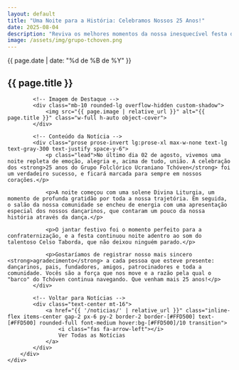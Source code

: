 ```yaml
---
layout: default
title: "Uma Noite para a História: Celebramos Nossos 25 Anos!"
date: 2025-08-04
description: "Reviva os melhores momentos da nossa inesquecível festa de 25 anos, uma noite de emoção, dança e comunidade."
image: /assets/img/grupo-tchoven.png
---
```

<section class="py-16 md:py-24 bg-gradient-to-b from-[#081525] to-[#0d1a2b] text-white">
    <div class="container mx-auto px-4">
        <div class="max-w-3xl mx-auto">
            <!-- Título da Notícia -->
            <div class="text-center mb-10">
                <p class="text-sm text-[#FFD500] font-semibold">{{ page.date | date: "%d de %B de %Y" }}</p>
                <h1 class="text-3xl md:text-4xl font-bold mt-2">{{ page.title }}</h1>
            </div>

            <!-- Imagem de Destaque -->
            <div class="mb-10 rounded-lg overflow-hidden custom-shadow">
                <img src="{{ page.image | relative_url }}" alt="{{ page.title }}" class="w-full h-auto object-cover">
            </div>

            <!-- Conteúdo da Notícia -->
            <div class="prose prose-invert lg:prose-xl max-w-none text-lg text-gray-300 text-justify space-y-6">
                <p class="lead">No último dia 02 de agosto, vivemos uma noite repleta de emoção, alegria e, acima de tudo, união. A celebração dos <strong>25 anos do Grupo Folclórico Ucraniano Tchóven</strong> foi um verdadeiro sucesso, e ficará marcada para sempre em nossos corações.</p>
                
                <p>A noite começou com uma solene Divina Liturgia, um momento de profunda gratidão por toda a nossa trajetória. Em seguida, o salão da nossa comunidade se encheu de energia com uma apresentação especial dos nossos dançarinos, que contaram um pouco da nossa história através da dança.</p>

                <p>O jantar festivo foi o momento perfeito para a confraternização, e a festa continuou noite adentro ao som do talentoso Celso Taborda, que não deixou ninguém parado.</p>
                
                <p>Gostaríamos de registrar nosso mais sincero <strong>agradecimento</strong> a cada pessoa que esteve presente: dançarinos, pais, fundadores, amigos, patrocinadores e toda a comunidade. Vocês são a força que nos move e a razão pela qual o "barco" do Tchóven continua navegando. Que venham mais 25 anos!</p>
            </div>

            <!-- Voltar para Notícias -->
            <div class="text-center mt-16">
                <a href="{{ '/noticias/' | relative_url }}" class="inline-flex items-center gap-2 px-6 py-2 border-2 border-[#FFD500] text-[#FFD500] rounded-full font-medium hover:bg-[#FFD500]/10 transition">
                    <i class="fas fa-arrow-left"></i>
                    Ver Todas as Notícias
                </a>
            </div>
        </div>
    </div>
</section>
